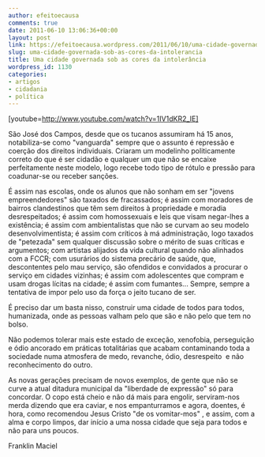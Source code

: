 ```yaml
---
author: efeitoecausa
comments: true
date: 2011-06-10 13:06:36+00:00
layout: post
link: https://efeitoecausa.wordpress.com/2011/06/10/uma-cidade-governada-sob-as-cores-da-intolerancia/
slug: uma-cidade-governada-sob-as-cores-da-intolerancia
title: Uma cidade governada sob as cores da intolerância
wordpress_id: 1130
categories:
- artigos
- cidadania
- política
---
```


[youtube=http://www.youtube.com/watch?v=1IV1dKR2_IE]

São José dos Campos, desde que os tucanos assumiram há 15 anos, notabiliza-se como "vanguarda" sempre que o assunto é repressão e coerção dos direitos individuais. Criaram um modelinho politicamente correto do que é ser cidadão e qualquer um que não se encaixe perfeitamente neste modelo, logo recebe todo tipo de rótulo e pressão para coadunar-se ou receber sanções.

É assim nas escolas, onde os alunos que não sonham em ser "jovens empreendedores" são taxados de fracassados; é assim com moradores de bairros clandestinos que têm sem direitos à propriedade e moradia desrespeitados; é assim com homossexuais e leis que visam negar-lhes a existência; é assim com ambientalistas que não se curvam ao seu modelo desenvolvimentista; é assim com críticos à má administração, logo taxados de "petezada" sem qualquer discussão sobre o mérito de suas críticas e argumentos; com artistas alijados da vida cultural quando não alinhados com a FCCR; com usurários do sistema precário de saúde, que, descontentes pelo mau serviço, são ofendidos e convidados a procurar o serviço em cidades vizinhas; é assim com adolescentes que compram e usam drogas lícitas na cidade; é assim com fumantes... Sempre, sempre a tentativa de impor pelo uso da força o jeito tucano de ser.

É preciso dar um basta nisso, construir uma cidade de todos para todos, humanizada, onde as pessoas valham pelo que são e não pelo que tem no bolso.

Não podemos tolerar mais este estado de exceção, xenofobia, perseguição e ódio ancorado em práticas totalitárias que acabam contaminando toda a sociedade numa atmosfera de medo, revanche, ódio, desrespeito  e não reconhecimento do outro.

As novas gerações precisam de novos exemplos, de gente que não se curve a atual ditadura municipal da "liberdade de expressão" só para concordar. O copo está cheio e não dá mais para engolir, serviram-nos merda dizendo que era caviar, e nos empanturramos e agora, doentes, é hora, como recomendou Jesus Cristo "de os vomitar-mos" , e assim, com a alma e corpo limpos, dar início a uma nossa cidade que seja para todos e não para uns poucos.

Franklin Maciel
